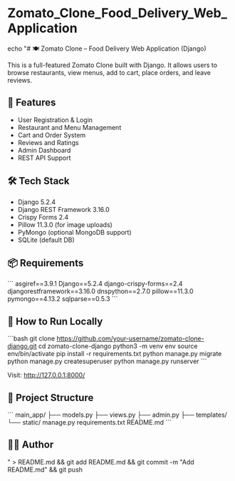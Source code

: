 # Zomato_Clone_Food_Delivery_Web_Application

echo "# 🍽️ Zomato Clone – Food Delivery Web Application (Django)

This is a full-featured Zomato Clone built with Django. It allows users to browse restaurants, view menus, add to cart, place orders, and leave reviews.

## 🚀 Features
- User Registration & Login
- Restaurant and Menu Management
- Cart and Order System
- Reviews and Ratings
- Admin Dashboard
- REST API Support

## 🛠 Tech Stack
- Django 5.2.4
- Django REST Framework 3.16.0
- Crispy Forms 2.4
- Pillow 11.3.0 (for image uploads)
- PyMongo (optional MongoDB support)
- SQLite (default DB)

## 📦 Requirements

\`\`\`
asgiref==3.9.1
Django==5.2.4
django-crispy-forms==2.4
djangorestframework==3.16.0
dnspython==2.7.0
pillow==11.3.0
pymongo==4.13.2
sqlparse==0.5.3
\`\`\`

## 🧪 How to Run Locally

\`\`\`bash
git clone https://github.com/your-username/zomato-clone-django.git
cd zomato-clone-django
python3 -m venv env
source env/bin/activate
pip install -r requirements.txt
python manage.py migrate
python manage.py createsuperuser
python manage.py runserver
\`\`\`

Visit: http://127.0.0.1:8000/

## 📁 Project Structure

\`\`\`
main_app/
├── models.py
├── views.py
├── admin.py
├── templates/
└── static/
manage.py
requirements.txt
README.md
\`\`\`

## 🙋‍♂️ Author

" > README.md && git add README.md && git commit -m "Add README.md" && git push
